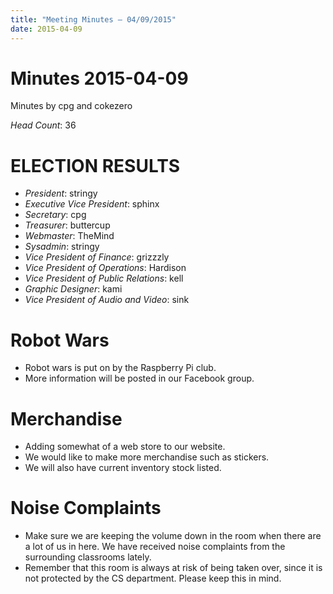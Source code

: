 ```yaml
---
title: "Meeting Minutes – 04/09/2015"
date: 2015-04-09
---
```

# Minutes 2015-04-09
Minutes by cpg and cokezero

*Head Count*: 36

# ELECTION RESULTS
- *President*: stringy
- *Executive Vice President*: sphinx
- *Secretary*: cpg
- *Treasurer*: buttercup
- *Webmaster*: TheMind
- *Sysadmin*: stringy
- *Vice President of Finance*: grizzzly
- *Vice President of Operations*: Hardison
- *Vice President of Public Relations*: kell
- *Graphic Designer*: kami
- *Vice President of Audio and Video*: sink

# Robot Wars
- Robot wars is put on by the Raspberry Pi club.
- More information will be posted in our Facebook group.

# Merchandise
- Adding somewhat of a web store to our website.
- We would like to make more merchandise such as stickers.
- We will also have current inventory stock listed.

# Noise Complaints
- Make sure we are keeping the volume down in the room when there are a lot of us in here.
 We have received noise complaints from the surrounding classrooms lately.
- Remember that this room is always at risk of being taken over, since it is not protected by the CS department. Please keep this in mind.
